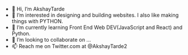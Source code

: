 - 👋 Hi, I’m AkshayTarde
- 👀 I’m interested in designing and building websites. I also like making things with PYTHON.
- 🌱 I’m currently learning Front End Web DEV(JavaScript and React) and Python.
- 💞️ I’m looking to collaborate on ...
- 📫 Reach me on Twitter.com at @AkshayTarde2

<!---
Akshay-Tarde/Akshay-Tarde is a ✨ special ✨ repository because its `README.md` (this file) appears on your GitHub profile.
You can click the Preview link to take a look at your changes.
--->
